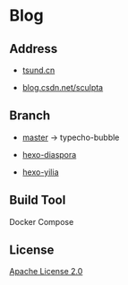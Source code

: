 # Blog

## Address

- [tsund.cn](https://tsund.cn)

- [blog.csdn.net/sculpta](https://blog.csdn.net/sculpta)

## Branch

- [master](https://github.com/shink/blog/tree/master) -> typecho-bubble

- [hexo-diaspora](https://github.com/shink/blog/tree/hexo-diaspora)

- [hexo-yilia](https://github.com/shink/blog/tree/hexo-yilia)

## Build Tool

Docker Compose

## License

[Apache License 2.0](LISCENSE)
